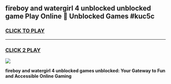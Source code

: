 
## fireboy and watergirl 4 unblocked unblocked game Play Online 👋 Unblocked Games #kuc5c
<h3>
<a href="https://premium.freeplayer.one?title=fireboy_and_watergirl_4_unblocked&ref=21F">CLICK TO PLAY</a></h3>
<hr>

<h3>
<a href="https://premium.freeplayer.one?title=fireboy_and_watergirl_4_unblocked&ref=21F">CLICK 2 PLAY</a>
  
</h3>

<a href="https://premium.freeplayer.one?title=fireboy_and_watergirl_4_unblocked&ref=21F/"><img src="https://clearcache.store/games.png"></a>


**fireboy and watergirl 4 unblocked games unblocked: Your Gateway to Fun and Accessible Online Gaming**
